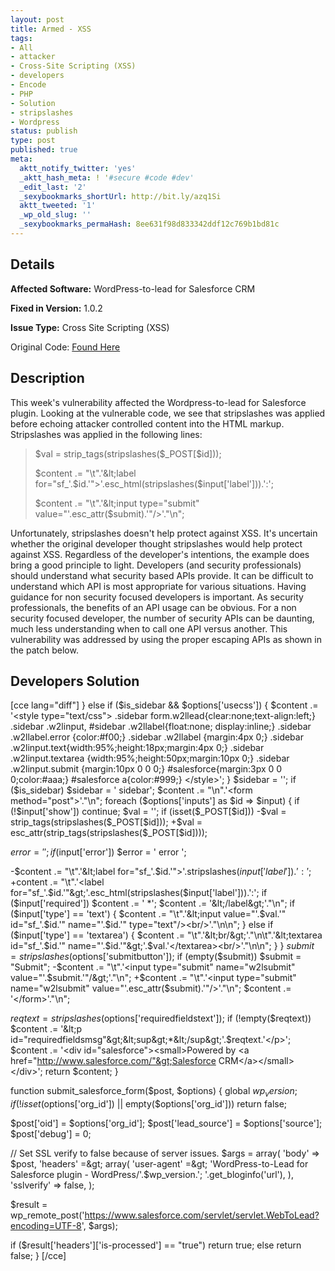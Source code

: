 ```yaml
---
layout: post
title: Armed - XSS
tags:
- All
- attacker
- Cross-Site Scripting (XSS)
- developers
- Encode
- PHP
- Solution
- stripslashes
- Wordpress
status: publish
type: post
published: true
meta:
  aktt_notify_twitter: 'yes'
  _aktt_hash_meta: ! '#secure #code #dev'
  _edit_last: '2'
  _sexybookmarks_shortUrl: http://bit.ly/azq1Si
  aktt_tweeted: '1'
  _wp_old_slug: ''
  _sexybookmarks_permaHash: 8ee631f98d833342ddf12c769b1bd81c
---
```

## Details
__Affected Software:__ WordPress-to-lead for Salesforce CRM

__Fixed in Version:__  1.0.2

__Issue Type:__ Cross Site Scripting (XSS)

Original Code: <a title="Armed" href="http://spotthevuln.com/2010/09/armed/" target="_blank">Found    Here</a>
## Description
This week's vulnerability affected the Wordpress-to-lead for Salesforce plugin.  Looking at the vulnerable code, we see that stripslashes was applied before echoing attacker controlled content into the HTML markup.  Stripslashes was applied in the following lines:
<blockquote>$val    = strip_tags(stripslashes($_POST[$id]));

$content .= "\t".'&lt;label for="sf_'.$id.'"&gt;'.esc_html(stripslashes($input['label'])).':';

$content .= "\t".'&lt;input type="submit" value="'.esc_attr($submit).'"/&gt;'."\n";</blockquote>
Unfortunately, stripslashes doesn't help protect against XSS.  It's uncertain whether the original developer thought stripslashes would help protect against XSS.  Regardless of the developer's intentions, the example does bring a good principle to light.  Developers (and security professionals) should understand what security based APIs provide.  It can be difficult to understand which API is most appropriate for various situations.  Having guidance for non security focused developers is important.  As security professionals, the benefits of an API usage can be obvious.  For a non security focused developer, the number of security APIs can be daunting, much less understanding when to call one API versus another.  This vulnerability was addressed by using the proper escaping APIs as shown in the patch below.
<h2>Developers Solution</h2>
[cce lang="diff"]
} else if ($is_sidebar &amp;&amp; $options['usecss']) {
$content .= '&lt;style type="text/css"&gt;
.sidebar form.w2llead{clear:none;text-align:left;}
.sidebar .w2linput, #sidebar .w2llabel{float:none; display:inline;}
.sidebar .w2llabel.error {color:#f00;}
.sidebar .w2llabel {margin:4px 0;}
.sidebar .w2linput.text{width:95%;height:18px;margin:4px 0;}
.sidebar .w2linput.textarea {width:95%;height:50px;margin:10px 0;}
.sidebar .w2linput.submit {margin:10px 0 0 0;}
#salesforce{margin:3px 0 0 0;color:#aaa;}
#salesforce a{color:#999;}
&lt;/style&gt;';
}
$sidebar = '';
if ($is_sidebar)
$sidebar = ' sidebar';
$content .= "\n".'&lt;form method="post"&gt;'."\n";
foreach ($options['inputs'] as $id =&gt; $input) {
if (!$input['show'])
continue;
$val    = '';
if (isset($_POST[$id]))
-$val    = strip_tags(stripslashes($_POST[$id]));
+$val  = esc_attr(strip_tags(stripslashes($_POST[$id])));

$error  = ' ';
if ($input['error'])
$error  = ' error ';

-$content .= "\t".'&lt;label for="sf_'.$id.'"&gt;'.stripslashes($input['label']).':';
+$content .= "\t".'&lt;label for="sf_'.$id.'"&gt;'.esc_html(stripslashes($input['label'])).':';
if ($input['required'])
$content .= ' *';
$content .= '&lt;/label&gt;'."\n";
if ($input['type'] == 'text') {
$content .= "\t".'&lt;input value="'.$val.'" id="sf_'.$id.'" name="'.$id.'" type="text"/&gt;&lt;br/&gt;'."\n\n";
} else if ($input['type'] == 'textarea') {
$content .= "\t".'&lt;br/&gt;'."\n\t".'&lt;textarea id="sf_'.$id.'" name="'.$id.'"&gt;'.$val.'&lt;/textarea&gt;&lt;br/&gt;'."\n\n";
}
}
$submit = stripslashes($options['submitbutton']);
if (empty($submit))
$submit = "Submit";
-$content .= "\t".'&lt;input type="submit" name="w2lsubmit" value="'.$submit.'"/&gt;'."\n";
+$content .= "\t".'&lt;input type="submit" name="w2lsubmit" value="'.esc_attr($submit).'"/&gt;'."\n";
$content .= '&lt;/form&gt;'."\n";

$reqtext = stripslashes($options['requiredfieldstext']);
if (!empty($reqtext))
$content .= '&lt;p id="requiredfieldsmsg"&gt;&lt;sup&gt;*&lt;/sup&gt;'.$reqtext.'&lt;/p&gt;';
$content .= '&lt;div id="salesforce"&gt;&lt;small&gt;Powered by &lt;a href="http://www.salesforce.com/"&gt;Salesforce CRM&lt;/a&gt;&lt;/small&gt;&lt;/div&gt;';
return $content;
}

function submit_salesforce_form($post, $options) {
global $wp_version;
if (!isset($options['org_id']) || empty($options['org_id']))
return false;

$post['oid']                    = $options['org_id'];
$post['lead_source']    = $options['source'];
$post['debug']                  = 0;

// Set SSL verify to false because of server issues.
$args = array(
'body'          =&gt; $post,
'headers'       =&gt; array(
'user-agent' =&gt; 'WordPress-to-Lead for Salesforce plugin - WordPress/'.$wp_version.'; '.get_bloginfo('url'),
),
'sslverify'     =&gt; false,
);

$result = wp_remote_post('https://www.salesforce.com/servlet/servlet.WebToLead?encoding=UTF-8', $args);

if ($result['headers']['is-processed'] == "true")
return true;
else
return false;
}
[/cce] 
